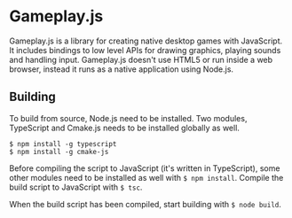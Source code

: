 # Gameplay.js

Gameplay.js is a library for creating native desktop games with JavaScript. It 
includes bindings to low level APIs for drawing graphics, playing sounds and 
handling input. Gameplay.js doesn't use HTML5 or run inside a web browser, 
instead it runs as a native application using Node.js.

## Building

To build from source, Node.js need to be installed. Two modules, TypeScript and Cmake.js needs to be installed globally as well.

```
$ npm install -g typescript
$ npm install -g cmake-js
```

Before compiling the script to JavaScript (it's written in TypeScript), some 
other modules need to be installed as well with `$ npm install`. Compile the 
build script to JavaScript with `$ tsc`.

When the build script has been compiled, start building with `$ node build`.